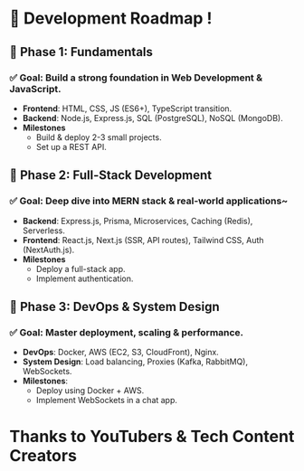 # 🚀 Development Roadmap ! 
     
## 🔹 Phase 1: Fundamentals  
### ✅ Goal: Build a strong foundation in Web Development & JavaScript.
- **Frontend**: HTML, CSS, JS (ES6+), TypeScript transition.  
- **Backend**: Node.js, Express.js, SQL (PostgreSQL), NoSQL (MongoDB).
- **Milestones**
  - Build & deploy 2-3 small projects.  
  - Set up a REST API. 

## 🔹 Phase 2: Full-Stack Development
### ✅ Goal: Deep dive into MERN stack & real-world applications~
- **Backend**: Express.js, Prisma, Microservices, Caching (Redis), Serverless.
- **Frontend**: React.js, Next.js (SSR, API routes), Tailwind CSS, Auth (NextAuth.js).
- **Milestones**  
  - Deploy a full-stack app.
  - Implement authentication. 

## 🔹 Phase 3: DevOps & System Design
### ✅ Goal: Master deployment, scaling & performance.
- **DevOps**: Docker, AWS (EC2, S3, CloudFront), Nginx.
- **System Design**: Load balancing, Proxies (Kafka, RabbitMQ), WebSockets.
- **Milestones**:
  - Deploy using Docker + AWS.
  - Implement WebSockets in a chat app. 

# Thanks to YouTubers & Tech Content Creators

